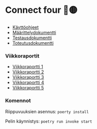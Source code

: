 # Connect four :red_circle::yellow_circle:
- [Käyttöohjeet](https://github.com/alannesanni/tiralabra/blob/main/dokumentaatio/k%C3%A4ytt%C3%B6ohjeet.md)
- [Määrittelydokumentti](https://github.com/alannesanni/tiralabra/blob/main/dokumentaatio/m%C3%A4%C3%A4rittelydokumentti.md)
- [Testausdokumentti](https://github.com/alannesanni/tiralabra/blob/main/dokumentaatio/testausdokumentti.md)
- [Toteutusdokumentti](https://github.com/alannesanni/tiralabra/blob/main/dokumentaatio/toteutusdokumentti.md)
### Viikkoraportit
- [Viikkoraportti 1](https://github.com/alannesanni/tiralabra/blob/main/dokumentaatio/viikkoraportti1.md)
- [Viikkoraportti 2](https://github.com/alannesanni/tiralabra/blob/main/dokumentaatio/viikkoraportti2.md)
- [Viikkoraportti 3](https://github.com/alannesanni/tiralabra/blob/main/dokumentaatio/viikkoraportti3.md)
- [Viikkoraportti 4](https://github.com/alannesanni/tiralabra/blob/main/dokumentaatio/viikkoraportti4.md)
- [Viikkoraportti 5](https://github.com/alannesanni/tiralabra/blob/main/dokumentaatio/viikkoraportti5.md)
### Komennot

Riippuvuuksien asennus: `poerty install`

Pelin käynnistys: `poetry run invoke start`
